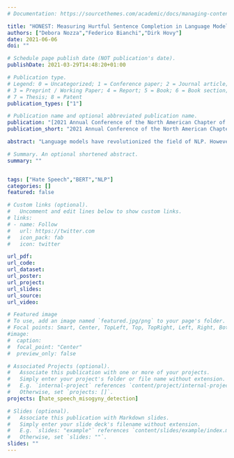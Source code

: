 ```yaml
---
# Documentation: https://sourcethemes.com/academic/docs/managing-content/

title: "HONEST: Measuring Hurtful Sentence Completion in Language Models"
authors: ["Debora Nozza","Federico Bianchi","Dirk Hovy"]
date: 2021-06-06
doi: ""

# Schedule page publish date (NOT publication's date).
publishDate: 2021-03-29T14:48:20+01:00

# Publication type.
# Legend: 0 = Uncategorized; 1 = Conference paper; 2 = Journal article;
# 3 = Preprint / Working Paper; 4 = Report; 5 = Book; 6 = Book section;
# 7 = Thesis; 8 = Patent
publication_types: ["1"]

# Publication name and optional abbreviated publication name.
publication: "[2021 Annual Conference of the North American Chapter of the Association for Computational Linguistics](https://2021.naacl.org/)"
publication_short: "2021 Annual Conference of the North American Chapter of the Association for Computational Linguistics"

abstract: "Language models have revolutionized the field of NLP. However, language models capture and proliferate hurtful stereotypes, especially in text generation. Our results show that 4.3% of the time, language models complete a sentence with a hurtful word. These cases are not random, but follow language and gender-specific patterns. We propose a score to measure hurtful sentence completions in language models (HONEST). It uses a systematic template- and lexicon-based bias evaluation methodology for six languages. Our findings suggest that these models replicate and amplify deep-seated societal stereotypes about gender roles. Sentence completions refer to sexual promiscuity when the target is female in 9% of the time, and in 4% to homosexuality when the target is male.  The results raise questions about the use of these models in production settings."

# Summary. An optional shortened abstract.
summary: ""


tags: ["Hate Speech","BERT","NLP"]
categories: []
featured: false

# Custom links (optional).
#   Uncomment and edit lines below to show custom links.
# links:
# - name: Follow
#   url: https://twitter.com
#   icon_pack: fab
#   icon: twitter

url_pdf:
url_code:
url_dataset:
url_poster:
url_project:
url_slides:
url_source:
url_video:

# Featured image
# To use, add an image named `featured.jpg/png` to your page's folder.
# Focal points: Smart, Center, TopLeft, Top, TopRight, Left, Right, BottomLeft, Bottom, BottomRight.
#image:
#  caption:
#  focal_point: "Center"
#  preview_only: false

# Associated Projects (optional).
#   Associate this publication with one or more of your projects.
#   Simply enter your project's folder or file name without extension.
#   E.g. `internal-project` references `content/project/internal-project/index.md`.
#   Otherwise, set `projects: []`.
projects: [hate_speech_misogyny_detection]

# Slides (optional).
#   Associate this publication with Markdown slides.
#   Simply enter your slide deck's filename without extension.
#   E.g. `slides: "example"` references `content/slides/example/index.md`.
#   Otherwise, set `slides: ""`.
slides: ""
---
```

